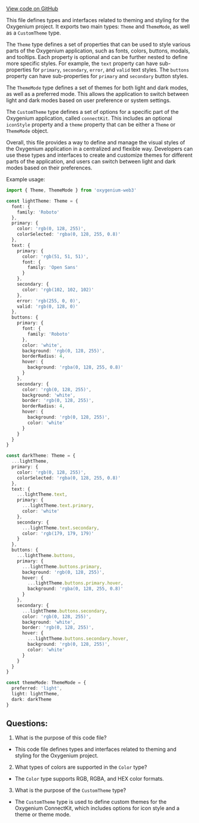 [View code on GitHub](https://github.com/oxygenium/oxygenium-web3/packages/web3-react/src/styles/types.ts)

This file defines types and interfaces related to theming and styling for the Oxygenium project. It exports two main types: `Theme` and `ThemeMode`, as well as a `CustomTheme` type. 

The `Theme` type defines a set of properties that can be used to style various parts of the Oxygenium application, such as fonts, colors, buttons, modals, and tooltips. Each property is optional and can be further nested to define more specific styles. For example, the `text` property can have sub-properties for `primary`, `secondary`, `error`, and `valid` text styles. The `buttons` property can have sub-properties for `primary` and `secondary` button styles. 

The `ThemeMode` type defines a set of themes for both light and dark modes, as well as a preferred mode. This allows the application to switch between light and dark modes based on user preference or system settings. 

The `CustomTheme` type defines a set of options for a specific part of the Oxygenium application, called `connectKit`. This includes an optional `iconStyle` property and a `theme` property that can be either a `Theme` or `ThemeMode` object. 

Overall, this file provides a way to define and manage the visual styles of the Oxygenium application in a centralized and flexible way. Developers can use these types and interfaces to create and customize themes for different parts of the application, and users can switch between light and dark modes based on their preferences. 

Example usage:

```typescript
import { Theme, ThemeMode } from 'oxygenium-web3'

const lightTheme: Theme = {
  font: {
    family: 'Roboto'
  },
  primary: {
    color: 'rgb(0, 128, 255)',
    colorSelected: 'rgba(0, 128, 255, 0.8)'
  },
  text: {
    primary: {
      color: 'rgb(51, 51, 51)',
      font: {
        family: 'Open Sans'
      }
    },
    secondary: {
      color: 'rgb(102, 102, 102)'
    },
    error: 'rgb(255, 0, 0)',
    valid: 'rgb(0, 128, 0)'
  },
  buttons: {
    primary: {
      font: {
        family: 'Roboto'
      },
      color: 'white',
      background: 'rgb(0, 128, 255)',
      borderRadius: 4,
      hover: {
        background: 'rgba(0, 128, 255, 0.8)'
      }
    },
    secondary: {
      color: 'rgb(0, 128, 255)',
      background: 'white',
      border: 'rgb(0, 128, 255)',
      borderRadius: 4,
      hover: {
        background: 'rgb(0, 128, 255)',
        color: 'white'
      }
    }
  }
}

const darkTheme: Theme = {
  ...lightTheme,
  primary: {
    color: 'rgb(0, 128, 255)',
    colorSelected: 'rgba(0, 128, 255, 0.8)'
  },
  text: {
    ...lightTheme.text,
    primary: {
      ...lightTheme.text.primary,
      color: 'white'
    },
    secondary: {
      ...lightTheme.text.secondary,
      color: 'rgb(179, 179, 179)'
    }
  },
  buttons: {
    ...lightTheme.buttons,
    primary: {
      ...lightTheme.buttons.primary,
      background: 'rgb(0, 128, 255)',
      hover: {
        ...lightTheme.buttons.primary.hover,
        background: 'rgba(0, 128, 255, 0.8)'
      }
    },
    secondary: {
      ...lightTheme.buttons.secondary,
      color: 'rgb(0, 128, 255)',
      background: 'white',
      border: 'rgb(0, 128, 255)',
      hover: {
        ...lightTheme.buttons.secondary.hover,
        background: 'rgb(0, 128, 255)',
        color: 'white'
      }
    }
  }
}

const themeMode: ThemeMode = {
  preferred: 'light',
  light: lightTheme,
  dark: darkTheme
}
```
## Questions: 
 1. What is the purpose of this code file?
- This code file defines types and interfaces related to theming and styling for the Oxygenium project.

2. What types of colors are supported in the `Color` type?
- The `Color` type supports RGB, RGBA, and HEX color formats.

3. What is the purpose of the `CustomTheme` type?
- The `CustomTheme` type is used to define custom themes for the Oxygenium ConnectKit, which includes options for icon style and a theme or theme mode.